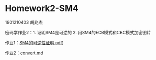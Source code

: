 # Homework2-SM4

1901210403 胡兆杰

密码学作业2：1. 证明SM4是可逆的    2. 用SM4的ECB模式和CBC模式加密图片

作业1：[SM4的可逆性证明.pdf]([https://github.com/hjzin/Homework2-SM4/blob/master/SM4的可逆性证明.pdf))

作业2：[convert.md](https://github.com/hjzin/Homework2-SM4/blob/master/convert.md)

